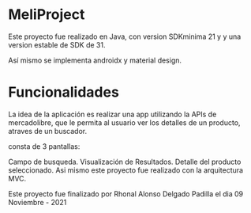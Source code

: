 # MeliProject

Este proyecto fue realizado en Java, con version SDKminima 21 y y una version estable de SDK de 31.

Así mismo se implementa androidx y material design.

# Funcionalidades
La idea de la aplicación es realizar una app utilizando la APIs de mercadolibre, que le permita al usuario ver los detalles de un producto, atraves de un buscador.

consta de 3 pantallas:

Campo de busqueda.
Visualización de Resultados.
Detalle del producto seleccionado.
Asi mismo este proyecto fue realizado con la arquitectura MVC.

Este proyecto fue finalizado por Rhonal Alonso Delgado Padilla el dia 09 Noviembre - 2021

